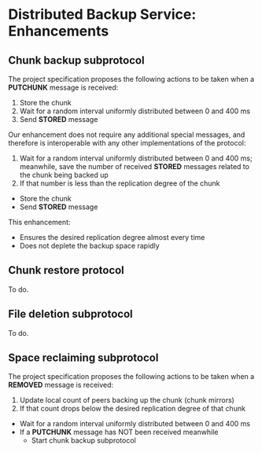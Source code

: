 # Distributed Backup Service: Enhancements

## Chunk backup subprotocol

The project specification proposes the following actions to be taken when a **PUTCHUNK** message is received:

1. Store the chunk
2. Wait for a random interval uniformly distributed between 0 and 400 ms
3. Send **STORED** message

Our enhancement does not require any additional special messages, and therefore is interoperable with any other implementations of the protocol:

1. Wait for a random interval uniformly distributed between 0 and 400 ms; meanwhile, save the number of received **STORED** messages related to the chunk being backed up
2. If that number is less than the replication degree of the chunk
  - Store the chunk
  - Send **STORED** message

This enhancement:
- Ensures the desired replication degree almost every time
- Does not deplete the backup space rapidly

## Chunk restore protocol

To do.

## File deletion subprotocol

To do.

## Space reclaiming subprotocol

The project specification proposes the following actions to be taken when a **REMOVED** message is received:

1. Update local count of peers backing up the chunk (chunk mirrors)
2. If that count drops below the desired replication degree of that chunk
  - Wait for a random interval uniformly distributed between 0 and 400 ms
  - If a **PUTCHUNK** message has NOT been received meanwhile
    - Start chunk backup subprotocol
